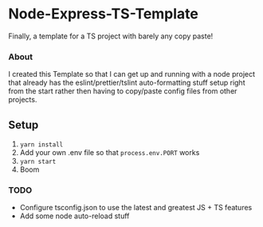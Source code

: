 # Node-Express-TS-Template

Finally, a template for a TS project with barely any copy paste!

### About

I created this Template so that I can get up and running with a node project that already has the eslint/prettier/tslint auto-formatting stuff setup right from the start rather then having to copy/paste config files from other projects.

## Setup

1. `yarn install`
2. Add your own .env file so that `process.env.PORT` works
3. `yarn start`
4. Boom

### TODO

-   Configure tsconfig.json to use the latest and greatest JS + TS features
-   Add some node auto-reload stuff
